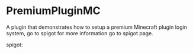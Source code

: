 # PremiumPluginMC
A plugin that demonstrates how to setup a premium Minecraft plugin login system, go to spigot for more information go to spigot page. 

spigot:
